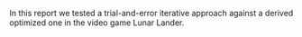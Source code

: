 In this report we tested a trial-and-error iterative approach against a derived optimized one in the video game Lunar Lander.
